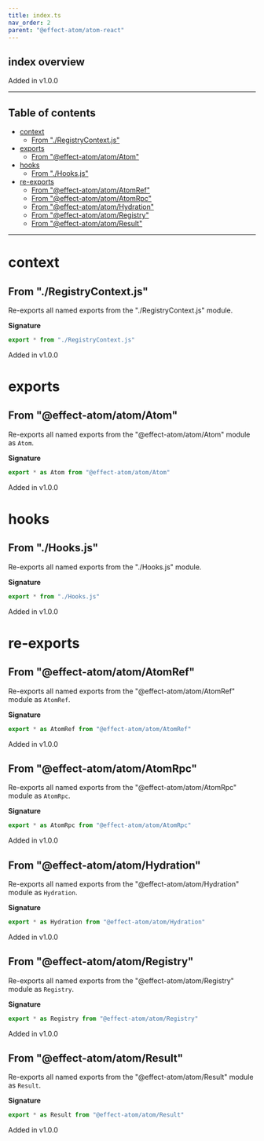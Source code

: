 ```yaml
---
title: index.ts
nav_order: 2
parent: "@effect-atom/atom-react"
---
```


## index overview

Added in v1.0.0

---

<h2 class="text-delta">Table of contents</h2>

- [context](#context)
  - [From "./RegistryContext.js"](#from-registrycontextjs)
- [exports](#exports)
  - [From "@effect-atom/atom/Atom"](#from-effect-atomatomatom)
- [hooks](#hooks)
  - [From "./Hooks.js"](#from-hooksjs)
- [re-exports](#re-exports)
  - [From "@effect-atom/atom/AtomRef"](#from-effect-atomatomatomref)
  - [From "@effect-atom/atom/AtomRpc"](#from-effect-atomatomatomrpc)
  - [From "@effect-atom/atom/Hydration"](#from-effect-atomatomhydration)
  - [From "@effect-atom/atom/Registry"](#from-effect-atomatomregistry)
  - [From "@effect-atom/atom/Result"](#from-effect-atomatomresult)

---

# context

## From "./RegistryContext.js"

Re-exports all named exports from the "./RegistryContext.js" module.

**Signature**

```ts
export * from "./RegistryContext.js"
```

Added in v1.0.0

# exports

## From "@effect-atom/atom/Atom"

Re-exports all named exports from the "@effect-atom/atom/Atom" module as `Atom`.

**Signature**

```ts
export * as Atom from "@effect-atom/atom/Atom"
```

Added in v1.0.0

# hooks

## From "./Hooks.js"

Re-exports all named exports from the "./Hooks.js" module.

**Signature**

```ts
export * from "./Hooks.js"
```

Added in v1.0.0

# re-exports

## From "@effect-atom/atom/AtomRef"

Re-exports all named exports from the "@effect-atom/atom/AtomRef" module as `AtomRef`.

**Signature**

```ts
export * as AtomRef from "@effect-atom/atom/AtomRef"
```

Added in v1.0.0

## From "@effect-atom/atom/AtomRpc"

Re-exports all named exports from the "@effect-atom/atom/AtomRpc" module as `AtomRpc`.

**Signature**

```ts
export * as AtomRpc from "@effect-atom/atom/AtomRpc"
```

Added in v1.0.0

## From "@effect-atom/atom/Hydration"

Re-exports all named exports from the "@effect-atom/atom/Hydration" module as `Hydration`.

**Signature**

```ts
export * as Hydration from "@effect-atom/atom/Hydration"
```

Added in v1.0.0

## From "@effect-atom/atom/Registry"

Re-exports all named exports from the "@effect-atom/atom/Registry" module as `Registry`.

**Signature**

```ts
export * as Registry from "@effect-atom/atom/Registry"
```

Added in v1.0.0

## From "@effect-atom/atom/Result"

Re-exports all named exports from the "@effect-atom/atom/Result" module as `Result`.

**Signature**

```ts
export * as Result from "@effect-atom/atom/Result"
```

Added in v1.0.0

